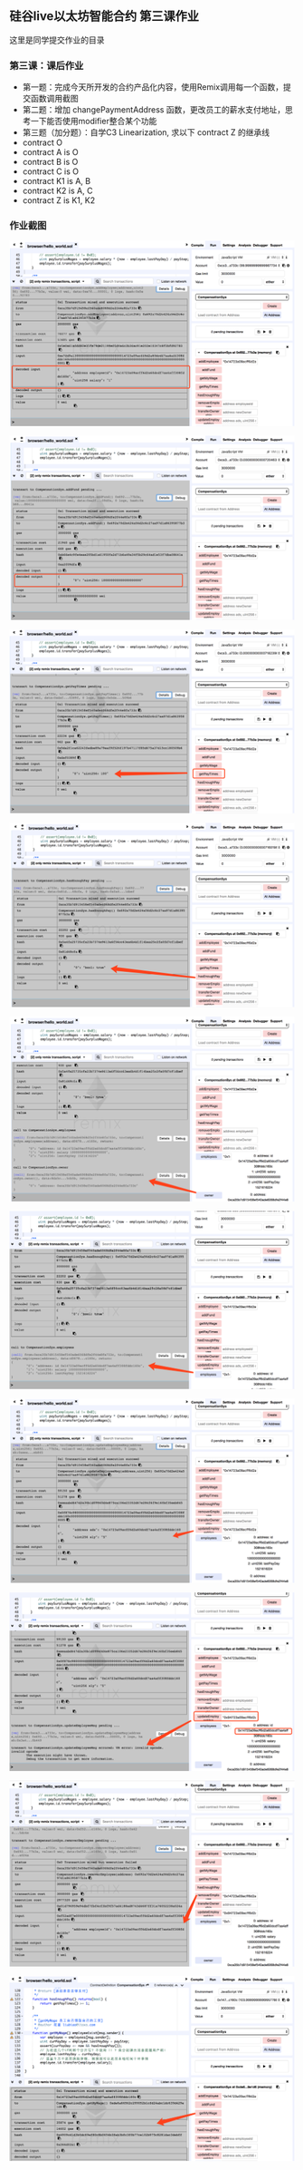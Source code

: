 ## 硅谷live以太坊智能合约 第三课作业
这里是同学提交作业的目录

### 第三课：课后作业
- 第一题：完成今天所开发的合约产品化内容，使用Remix调用每一个函数，提交函数调用截图
- 第二题：增加 changePaymentAddress 函数，更改员工的薪水支付地址，思考一下能否使用modifier整合某个功能
- 第三题（加分题）：自学C3 Linearization, 求以下 contract Z 的继承线
- contract O
- contract A is O
- contract B is O
- contract C is O
- contract K1 is A, B
- contract K2 is A, C
- contract Z is K1, K2


### 作业截图

![addEmployee](images/addEmployee.png)


![addFund](images/addFund.png)

![getPayTimes](images/getPayTimes.png)

![hasEnoughPay](images/hasEnoughPay.png)

![owner](images/owner.png)

![employees](images/employees.png)

![updateEmployeeMsg](images/updateEmployeeMsg.png)

![updateEmployeeMsg 非owner](images/updateEmployeeMsg-1.png)

![removerEmployee](images/removerEmployee.png)

![getMyWage](images/getMyWage.png)